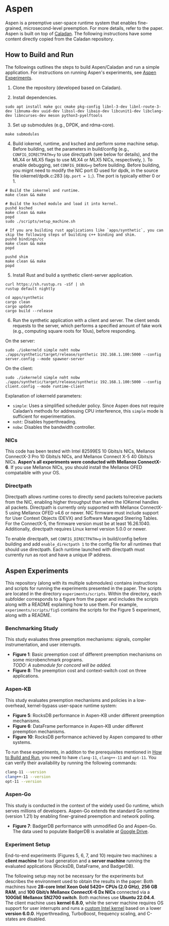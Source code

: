 # Aspen

Aspen is a preemptive user-space runtime system that enables fine-grained, microsecond-level preemption. 
For more details, refer to the paper. 
Aspen is built on top of [Caladan](https://github.com/shenango/caladan.git).
The following instructions have some content directly copied from the Caladan repository.

## How to Build and Run 

The followings outlines the steps to build Aspen/Caladan and run a simple application. 
For instructions on running Aspen's experiments, see [Aspen Experiments](#aspen-experiments).

1) Clone the repository (developed based on Caladan).

2) Install dependencies.

```
sudo apt install make gcc cmake pkg-config libnl-3-dev libnl-route-3-dev libnuma-dev uuid-dev libssl-dev libaio-dev libcunit1-dev libclang-dev libncurses-dev meson python3-pyelftools
```

3) Set up submodules (e.g., DPDK, and rdma-core).

```
make submodules
```

4) Build iokernel, runtime, and ksched and perform some machine setup.
Before building, set the parameters in build/config 
(e.g., `CONFIG_DIRECTPATH=y` to use directpath (see below for details), 
and the MLX4 or MLX5 flags to use MLX4 or MLX5 NICs, respectively, ). 
To enable debugging, set `CONFIG_DEBUG=y` before building. 
Before building, you mignt need to modify the NIC port ID used for dpdk,
in the source file iokernel/dpdk.c:283 (`dp.port = 1;`). 
The port is typically either 0 or 1.

```
# Build the iokernel and runtime.
make clean && make

# Build the ksched module and load it into kernel.
pushd ksched
make clean && make
popd
sudo ./scripts/setup_machine.sh

# If you are building rust applications like `apps/synthetic`, you can skip the following steps of building c++ binding and shim.
pushd bindings/cc
make clean && make
popd

pushd shim
make clean && make
popd
```

5) Install Rust and build a synthetic client-server application.

```
curl https://sh.rustup.rs -sSf | sh
rustup default nightly
```
```
cd apps/synthetic
cargo clean
cargo update
cargo build --release
```

6) Run the synthetic application with a client and server. The client
sends requests to the server, which performs a specified amount of
fake work (e.g., computing square roots for 10us), before responding.

On the server:
```
sudo ./iokerneld simple noht nobw 
./apps/synthetic/target/release/synthetic 192.168.1.100:5000 --config server.config --mode spawner-server
```

On the client:
```
sudo ./iokerneld simple noht nobw
./apps/synthetic/target/release/synthetic 192.168.1.100:5000 --config client.config --mode runtime-client
```

Explanation of iokerneld parameters: 
- `simple`: Uses a simplified scheduler policy. 
Since Aspen does not require Caladan’s methods for addressing CPU interference, this `simple` mode is sufficient for experimentation.
- `noht`: Disables hyperthreading.
- `nobw`: Disables the bandwidth controller.


### NICs
This code has been tested with Intel 82599ES 10 Gbits/s NICs, Mellanox ConnectX-3 Pro 10 Gbits/s NICs, and Mellanox Connect X-5 40 Gbits/s NICs. **Aspen's all experiments were conducted with Mellanox ConnectX-6**. If you use Mellanox NICs, you should install the Mellanox OFED compataible with your OS. 


### Directpath
Directpath allows runtime cores to directly send packets to/receive packets from the NIC, enabling
higher throughput than when the IOKernel handles all packets.
Directpath is currently only supported with Mellanox ConnectX-5 using Mellanox OFED v4.6 or newer.
NIC firmware must include support for User Context Objects (DEVX) and Software Managed Steering Tables.
For the ConnectX-5, the firmware version must be at least 16.26.1040. Additionally, directpath requires
Linux kernel version 5.0.0 or newer.

To enable directpath, set `CONFIG_DIRECTPATH=y` in build/config before building and add `enable_directpath 1`
to the config file for all runtimes that should use directpath. Each runtime launched with directpath must
currently run as root and have a unique IP address.


## Aspen Experiments

This repository (along with its multiple submodules) contains instructions and scripts for running the experiments presented in the paper. The scripts are located in the directory `experiments/scripts`. Within the directory, each subfolder corresponds to a figure from the paper and includes the scripts along with a README explaining how to use them.
For example, `experiments/scripts/fig5` contains the scripts for the Figure 5 experiment, along with a README.

### Benchmarking Study

This study evaluates three preemption mechanisms: signals, compiler instrumentation, and user interrupts.

- **Figure 1**: Basic preemption cost of different preemption mechanisms on some microbenchmark programs.  
  *TODO: A submodule for concord will be added.*
- **Figure 8**: The preemption cost and context-switch cost on three applications.

### Aspen-KB

This study evaluates preemption mechanisms and policies in a low-overhead, kernel-bypass user-space runtime system:

- **Figure 5**: RocksDB performance in Aspen-KB under different preemption mechanisms.
- **Figure 6**: DataFrame performance in Aspen-KB under different preemption mechanisms.
- **Figure 10**: RocksDB performance achieved by Aspen compared to other systems.

To run these experiments, in additon to the prerequisites mentioned in [How to Build and Run](#how-to-build-and-run), you need to have `clang-11`, `clang++-11` and `opt-11`. You can verify their availability by running the following commands:

```sh
clang-11 --version
clang++-11 --version
opt-11 --version
```

### Aspen-Go 

This study is conducted in the context of the widely used Go runtime, which serves millions of developers. Aspen-Go extends the standard Go runtime (version 1.21) by enabling finer-grained preemption and network polling.

- **Figure 7**: BadgerDB performance with unmodified Go and Aspen-Go. 
The data used to populate BadgerDB is available at [Google Drive](https://drive.google.com/file/d/1umPzzNkfNgkitHGt_wl-5t2stFBN6o4w/view?usp=share_link).


### Experiment Setup

End-to-end experiments (Figures 5, 6, 7, and 10) require two machines: a **client machine** for load generation and a **server machine** running the evaluated applications (RocksDB, DataFrame, and BadgerDB). 

The following setup may not be necessary for the experiments but describes the environment used to obtain the results in the paper: Both machines have **28-core Intel Xeon Gold 5420+ CPUs (2.0 GHz)**, **256 GB RAM**, and **100 Gbit/s Mellanox ConnectX-6 Dx NICs** connected via a **100GbE Mellanox SN2700 switch**.
Both machines use **Ubuntu 22.04.4**. The client machine uses **kernel 6.8.0**, while the server machine requires OS support for user interrupts and runs a [custom Intel kernel](https://github.com/intel/uintr-linux-kernel) based on a lower **version 6.0.0**. Hyperthreading, TurboBoost, frequency scaling, and C-states are disabled.